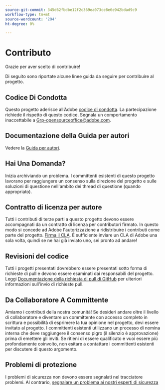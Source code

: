 ```yaml
---
source-git-commit: 345d62fbdbe12f2c369ea073ce8e6e942bdad9c9
workflow-type: tm+mt
source-wordcount: '294'
ht-degree: 0%

---
```

# Contributo

Grazie per aver scelto di contribuire!

Di seguito sono riportate alcune linee guida da seguire per contribuire al progetto.

## Codice Di Condotta

Questo progetto aderisce all’Adobe [codice di condotta](code-of-conduct.md). La partecipazione richiede il rispetto di questo codice. Segnala un comportamento inaccettabile a
[Grp-opensourceoffice@adobe.com](mailto:Grp-opensourceoffice@adobe.com).

## Documentazione della Guida per autori

Vedere la [Guida per autori](https://experienceleague.adobe.com/docs/contributor/contributor-guide/introduction.html).

## Hai Una Domanda?

Inizia archiviando un problema. I committenti esistenti di questo progetto lavorano per raggiungere un consenso sulla direzione del progetto e sulle soluzioni di questione nell&#39;ambito dei thread di questione (quando appropriato).

## Contratto di licenza per autore

Tutti i contributi di terze parti a questo progetto devono essere accompagnati da un contratto di licenza per contributori firmato. In questo modo si concede ad Adobe l&#39;autorizzazione a ridistribuire i contributi come parte del progetto. [Firma il CLA](http://opensource.adobe.com/cla.html). È sufficiente inviare un CLA di Adobe una sola volta, quindi se ne hai già inviato uno, sei pronto ad andare!

## Revisioni del codice

Tutti i progetti presentati dovrebbero essere presentati sotto forma di richieste di pull e devono essere esaminati dai responsabili del progetto. Leggi [Documentazione della richiesta di pull di GitHub](https://help.github.com/articles/about-pull-requests/)
per ulteriori informazioni sull&#39;invio di richieste pull.

<!--
Lastly, please follow the [pull request template](PULL_REQUEST_TEMPLATE.md) when
submitting a pull request!
-->

## Da Collaboratore A Committente

Amiamo i contributi della nostra comunità! Se desideri andare oltre il livello di collaboratore e diventare un committente con accesso completo in scrittura e possibilità di esprimere la tua opinione nel progetto, devi essere invitato al progetto. I committenti esistenti utilizzano un processo di nomina interna che deve raggiungere il consenso pigro (il silenzio è approvazione) prima di emettere gli inviti. Se ritieni di essere qualificato e vuoi essere più profondamente coinvolto, non esitare a contattare i committenti esistenti per discutere di questo argomento.

## Problemi di protezione

I problemi di sicurezza non devono essere segnalati nel tracciatore problemi. Al contrario, [segnalare un problema ai nostri esperti di sicurezza](https://helpx.adobe.com/security/alertus.html)
